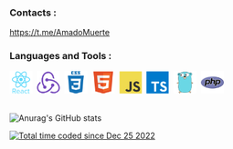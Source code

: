 

### Contacts :
https://t.me/AmadoMuerte

### Languages and Tools :
 
<div>
   <img src="https://github.com/devicons/devicon/blob/master/icons/react/react-original-wordmark.svg" title="React" alt="React" width="40" height="40"/>&nbsp;
   <img src="https://github.com/devicons/devicon/blob/master/icons/redux/redux-original.svg" title="Redux" alt="Redux " width="40" height="40"/>&nbsp;
   <img src="https://github.com/devicons/devicon/blob/master/icons/css3/css3-plain-wordmark.svg"  title="CSS3" alt="CSS" width="40" height="40"/>&nbsp;
   <img src="https://github.com/devicons/devicon/blob/master/icons/html5/html5-original.svg" title="HTML5" alt="HTML" width="40" height="40"/>&nbsp;
   <img src="https://github.com/devicons/devicon/blob/master/icons/javascript/javascript-original.svg" title="JavaScript" alt="JavaScript" width="40" height="40"/>&nbsp;
   <img src="https://github.com/devicons/devicon/blob/master/icons/typescript/typescript-original.svg"  title="Typescript" alt="TS" width="40" height="40"/>&nbsp;
   <img src="https://github.com/devicons/devicon/blob/master/icons/go/go-original.svg"  title="go" alt="go" width="40" height="40"/>&nbsp;
   <img src="https://github.com/devicons/devicon/blob/master/icons/php/php-original.svg"  title="php" alt="php" width="40" height="40"/>&nbsp;
  <br></br>
</div>

![Anurag's GitHub stats](https://github-readme-stats.vercel.app/api?username=AmadoMuerte&show_icons=true&theme=tokyonight)
<div>
 <a href="https://wakatime.com/@c79d01bf-5cd6-4649-abd8-7a23de944397"><img src="https://wakatime.com/badge/user/c79d01bf-5cd6-4649-abd8-7a23de944397.svg" alt="Total time   coded since Dec 25 2022" /></a>
</div>

 
